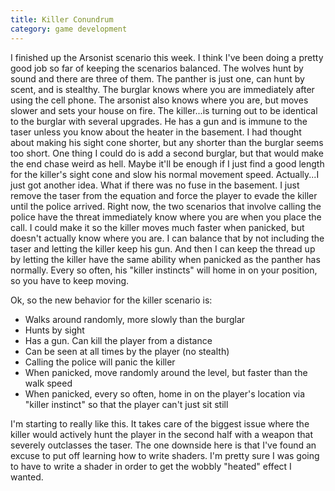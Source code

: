 ```yaml
---
title: Killer Conundrum
category: game development
---
```

I finished up the Arsonist scenario this week. I think I've been doing a pretty good job so far of keeping the scenarios balanced. The wolves hunt by sound and there are three of them. The panther is just one, can hunt by scent, and is stealthy. The burglar knows where you are immediately after using the cell phone. The arsonist also knows where you are, but moves slower and sets your house on fire. The killer...is turning out to be identical to the burglar with several upgrades. He has a gun and is immune to the taser unless you know about the heater in the basement. I had thought about making his sight cone shorter, but any shorter than the burglar seems too short. One thing I could do is add a second burglar, but that would make the end chase weird as hell. Maybe it'll be enough if I just find a good length for the killer's sight cone and slow his normal movement speed. Actually...I just got another idea. What if there was no fuse in the basement. I just remove the taser from the equation and force the player to evade the killer until the police arrived. Right now, the two scenarios that involve calling the police have the threat immediately know where you are when you place the call. I could make it so the killer moves much faster when panicked, but doesn't actually know where you are. I can balance that by not including the taser and letting the killer keep his gun. And then I can keep the thread up by letting the killer have the same ability when panicked as the panther has normally. Every so often, his "killer instincts" will home in on your position, so you have to keep moving.

Ok, so the new behavior for the killer scenario is:
* Walks around randomly, more slowly than the burglar
* Hunts by sight
* Has a gun. Can kill the player from a distance
* Can be seen at all times by the player (no stealth)
* Calling the police will panic the killer
* When panicked, move randomly around the level, but faster than the walk speed
* When panicked, every so often, home in on the player's location via "killer instinct" so that the player can't just sit still

I'm starting to really like this. It takes care of the biggest issue where the killer would actively hunt the player in the second half with a weapon that severely outclasses the taser. The one downside here is that I've found an excuse to put off learning how to write shaders. I'm pretty sure I was going to have to write a shader in order to get the wobbly "heated" effect I wanted.